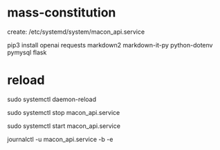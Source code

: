 # mass-constitution

create: /etc/systemd/system/macon_api.service

pip3 install openai requests markdown2 markdown-it-py python-dotenv pymysql flask

# reload

sudo systemctl daemon-reload

sudo systemctl stop macon_api.service

sudo systemctl start macon_api.service

journalctl -u macon_api.service -b -e